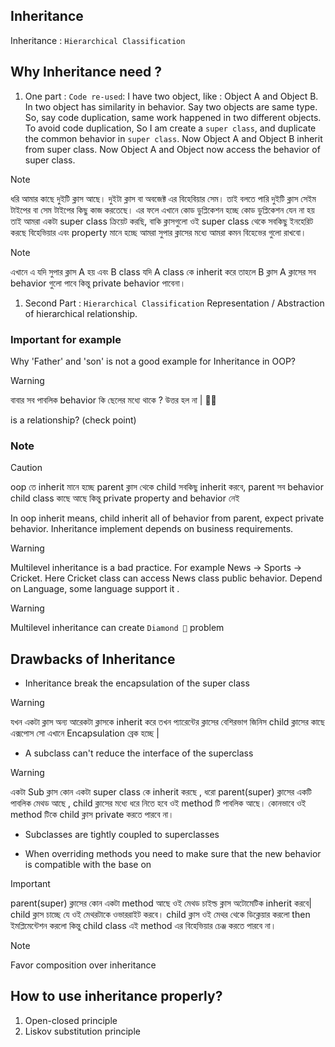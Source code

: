 ## Inheritance

Inheritance : `Hierarchical Classification`

## Why Inheritance need ?

1. One part : `Code re-used`:
   I have two object, like : Object A and Object B. In two object has similarity in behavior. Say two objects are same type. So, say code duplication, same work happened in two different objects. To avoid code duplication, So I am create a `super class`, and duplicate the common behavior in `super class`. Now Object A and Object B inherit from super class. Now Object A and Object now access the behavior of super class.

> [!NOTE]
> ধরি আমার কাছে দুইটি ক্লাস আছে। দুইটা ক্লাস বা অবজেক্ট এর বিহেবিয়ার সেম। তাই বলতে পারি দুইটি ক্লাস সেইম টাইপের বা সেম টাইপের কিছু কাজ করতেছে। এর ফলে এখানে কোড ডুপ্লিকেশন হচ্ছে কোড ডুপ্লিকেশন যেন না হয় তাই আমরা একটা super class ক্রিয়েট করছি, বাকি ক্লাসগুলো ওই super class থেকে সবকিছু ইনহেরিট করছে বিহেভিয়ার এবং property মানে হচ্ছে আমরা সুপার ক্লাসের মধ্যে আমরা কমন বিহেভের গুলো রাখবো।

> [!NOTE]
> এখানে এ যদি সুপার ক্লাস A হয় এবং B class যদি A class কে inherit করে তাহলে B ক্লাস A ক্লাসের সব behavior গুলো পাবে কিন্তু private behavior পাবেনা।

1. Second Part : `Hierarchical Classification` Representation / Abstraction of hierarchical relationship.

### Important for example

Why 'Father' and 'son' is not a good example for Inheritance in OOP?

> [!WARNING]
> বাবার সব পাবলিক behavior কি ছেলের মধ্যে থাকে ? উত্তর হল না | 🙂🙃

is a relationship? (check point)

### Note

> [!CAUTION]
> oop তে inherit মানে হচ্ছে parent ক্লাস থেকে child সবকিছু inherit করবে, parent সব behavior child class কাছে আছে কিন্তু private property and behavior নেই

In oop inherit means, child inherit all of behavior from parent, expect private behavior. Inheritance implement depends on business requirements.

> [!WARNING]
> Multilevel inheritance is a bad practice. For example News -> Sports -> Cricket. Here Cricket class can access News class public behavior. Depend on Language, some language support it .

> [!WARNING]
> Multilevel inheritance can create `Diamond 💎` problem

## Drawbacks of Inheritance

- Inheritance break the encapsulation of the super class

> [!WARNING]
> যখন একটা ক্লাস অন্য আরেকটা ক্লাসকে inherit করে তখন প্যারেন্টের ক্লাসের বেশিরভাগ জিনিস child ক্লাসের কাছে এক্সপোস সো এখানে Encapsulation ব্রেক হচ্ছে |

- A subclass can't reduce the interface of the superclass

> [!WARNING]
> একটা Sub ক্লাস কোন একটা super class কে inherit করছে , ধরো parent(super) ক্লাসের একটি পাবলিক মেথড আছে , child ক্লাসের মধ্যে ধরে নিতে হবে ওই method টি পাবলিক আছে। কোনভাবে ওই method টিকে child ক্লাস private করতে পারবে না।

- Subclasses are tightly coupled to superclasses

- When overriding methods you need to make sure that the new behavior is compatible with the base on

> [!IMPORTANT]
> parent(super) ক্লাসের কোন একটা method আছে ওই মেথড চাইল্ড ক্লাস অটোমেটিক inherit করবে| child ক্লাস চাচ্ছে যে ওই মেথরটাকে ওভাররাইট করবে। child ক্লাস ওই মেথর থেকে ডিক্লেয়ার করলো then ইমপ্লিমেন্টেশন করলো কিন্তু child class এই method এর বিহেভিয়ার চেঞ্জ করতে পারবে না।

> [!NOTE]
> Favor composition over inheritance

## How to use inheritance properly?

1. Open-closed principle
2. Liskov substitution principle
